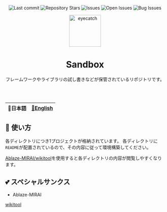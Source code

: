 <div align="center">

![Last commit](https://img.shields.io/github/last-commit/Comamoca/sandbox?style=flat-square)
![Repository Stars](https://img.shields.io/github/stars/Comamoca/sandbox?style=flat-square)
![Issues](https://img.shields.io/github/issues/Comamoca/sandbox?style=flat-square)
![Open Issues](https://img.shields.io/github/issues-raw/Comamoca/sandbox?style=flat-square)
![Bug Issues](https://img.shields.io/github/issues/Comamoca/sandbox/bug?style=flat-square)

<img src="https://emoji2svg.deno.dev/api/🐚" alt="eyecatch" height="100">

# Sandbox

フレームワークやライブラリの試し書きなどが保管されているリポジトリです。


<br>
<br>

</div>

<div align="center">

</div>

<table>
  <thead>
    <tr>
      <th style="text-align:center">🍡日本語</th>
      <th style="text-align:center"><a href="README.md">🍔English</a></th>
    </tr>
  </thead>
</table>

<div align="center">

</div>

## 🚀 使い方

各ディレクトリにつき1プロジェクトが格納されています。
各ディレクトリに`README`が配置されているので、その内容に従って環境構築してください。

[Ablaze-MIRAI/wikitool](https://github.com/Ablaze-MIRAI/wikitool)を使用すると各ディレクトリの内容が閲覧しやすくなります。

## 💕 スペシャルサンクス

- Ablaze-MIRAI

[wikitool](https://github.com/Ablaze-MIRAI/wikitool)
